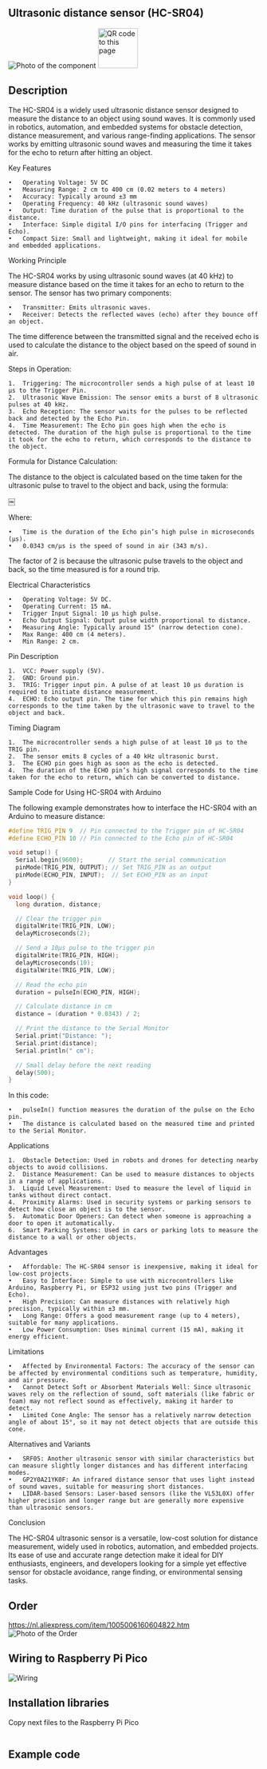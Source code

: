 ## Ultrasonic distance sensor (HC-SR04)

<img src="HC-SR04_Photo.jpg" alt="Photo of the component">
<img src="HC-SR04_QR_code.jpg" alt="QR code to this page" width="80" height="80">

## Description
The HC-SR04 is a widely used ultrasonic distance sensor designed to measure the distance to an object using sound waves. It is commonly used in robotics, automation, and embedded systems for obstacle detection, distance measurement, and various range-finding applications. The sensor works by emitting ultrasonic sound waves and measuring the time it takes for the echo to return after hitting an object.

Key Features

	•	Operating Voltage: 5V DC
	•	Measuring Range: 2 cm to 400 cm (0.02 meters to 4 meters)
	•	Accuracy: Typically around ±3 mm
	•	Operating Frequency: 40 kHz (ultrasonic sound waves)
	•	Output: Time duration of the pulse that is proportional to the distance.
	•	Interface: Simple digital I/O pins for interfacing (Trigger and Echo).
	•	Compact Size: Small and lightweight, making it ideal for mobile and embedded applications.

Working Principle

The HC-SR04 works by using ultrasonic sound waves (at 40 kHz) to measure distance based on the time it takes for an echo to return to the sensor. The sensor has two primary components:

	•	Transmitter: Emits ultrasonic waves.
	•	Receiver: Detects the reflected waves (echo) after they bounce off an object.

The time difference between the transmitted signal and the received echo is used to calculate the distance to the object based on the speed of sound in air.

Steps in Operation:

	1.	Triggering: The microcontroller sends a high pulse of at least 10 µs to the Trigger Pin.
	2.	Ultrasonic Wave Emission: The sensor emits a burst of 8 ultrasonic pulses at 40 kHz.
	3.	Echo Reception: The sensor waits for the pulses to be reflected back and detected by the Echo Pin.
	4.	Time Measurement: The Echo pin goes high when the echo is detected. The duration of the high pulse is proportional to the time it took for the echo to return, which corresponds to the distance to the object.

Formula for Distance Calculation:

The distance to the object is calculated based on the time taken for the ultrasonic pulse to travel to the object and back, using the formula:

￼

Where:

	•	Time is the duration of the Echo pin’s high pulse in microseconds (µs).
	•	0.0343 cm/µs is the speed of sound in air (343 m/s).

The factor of 2 is because the ultrasonic pulse travels to the object and back, so the time measured is for a round trip.

Electrical Characteristics

	•	Operating Voltage: 5V DC.
	•	Operating Current: 15 mA.
	•	Trigger Input Signal: 10 µs high pulse.
	•	Echo Output Signal: Output pulse width proportional to distance.
	•	Measuring Angle: Typically around 15° (narrow detection cone).
	•	Max Range: 400 cm (4 meters).
	•	Min Range: 2 cm.

Pin Description

	1.	VCC: Power supply (5V).
	2.	GND: Ground pin.
	3.	TRIG: Trigger input pin. A pulse of at least 10 µs duration is required to initiate distance measurement.
	4.	ECHO: Echo output pin. The time for which this pin remains high corresponds to the time taken by the ultrasonic wave to travel to the object and back.

Timing Diagram

	1.	The microcontroller sends a high pulse of at least 10 µs to the TRIG pin.
	2.	The sensor emits 8 cycles of a 40 kHz ultrasonic burst.
	3.	The ECHO pin goes high as soon as the echo is detected.
	4.	The duration of the ECHO pin’s high signal corresponds to the time taken for the echo to return, which can be converted to distance.

Sample Code for Using HC-SR04 with Arduino

The following example demonstrates how to interface the HC-SR04 with an Arduino to measure distance:

```C
#define TRIG_PIN 9  // Pin connected to the Trigger pin of HC-SR04
#define ECHO_PIN 10 // Pin connected to the Echo pin of HC-SR04

void setup() {
  Serial.begin(9600);       // Start the serial communication
  pinMode(TRIG_PIN, OUTPUT); // Set TRIG_PIN as an output
  pinMode(ECHO_PIN, INPUT);  // Set ECHO_PIN as an input
}

void loop() {
  long duration, distance;

  // Clear the trigger pin
  digitalWrite(TRIG_PIN, LOW);
  delayMicroseconds(2);

  // Send a 10µs pulse to the trigger pin
  digitalWrite(TRIG_PIN, HIGH);
  delayMicroseconds(10);
  digitalWrite(TRIG_PIN, LOW);

  // Read the echo pin
  duration = pulseIn(ECHO_PIN, HIGH);

  // Calculate distance in cm
  distance = (duration * 0.0343) / 2;

  // Print the distance to the Serial Monitor
  Serial.print("Distance: ");
  Serial.print(distance);
  Serial.println(" cm");

  // Small delay before the next reading
  delay(500);
}
```

In this code:

	•	pulseIn() function measures the duration of the pulse on the Echo pin.
	•	The distance is calculated based on the measured time and printed to the Serial Monitor.

Applications

	1.	Obstacle Detection: Used in robots and drones for detecting nearby objects to avoid collisions.
	2.	Distance Measurement: Can be used to measure distances to objects in a range of applications.
	3.	Liquid Level Measurement: Used to measure the level of liquid in tanks without direct contact.
	4.	Proximity Alarms: Used in security systems or parking sensors to detect how close an object is to the sensor.
	5.	Automatic Door Openers: Can detect when someone is approaching a door to open it automatically.
	6.	Smart Parking Systems: Used in cars or parking lots to measure the distance to a wall or other objects.

Advantages

	•	Affordable: The HC-SR04 sensor is inexpensive, making it ideal for low-cost projects.
	•	Easy to Interface: Simple to use with microcontrollers like Arduino, Raspberry Pi, or ESP32 using just two pins (Trigger and Echo).
	•	High Precision: Can measure distances with relatively high precision, typically within ±3 mm.
	•	Long Range: Offers a good measurement range (up to 4 meters), suitable for many applications.
	•	Low Power Consumption: Uses minimal current (15 mA), making it energy efficient.

Limitations

	•	Affected by Environmental Factors: The accuracy of the sensor can be affected by environmental conditions such as temperature, humidity, and air pressure.
	•	Cannot Detect Soft or Absorbent Materials Well: Since ultrasonic waves rely on the reflection of sound, soft materials (like fabric or foam) may not reflect sound as effectively, making it harder to detect.
	•	Limited Cone Angle: The sensor has a relatively narrow detection angle of about 15°, so it may not detect objects that are outside this cone.

Alternatives and Variants

	•	SRF05: Another ultrasonic sensor with similar characteristics but can measure slightly longer distances and has different interfacing modes.
	•	GP2Y0A21YK0F: An infrared distance sensor that uses light instead of sound waves, suitable for measuring short distances.
	•	LIDAR-based Sensors: Laser-based sensors (like the VL53L0X) offer higher precision and longer range but are generally more expensive than ultrasonic sensors.

Conclusion

The HC-SR04 ultrasonic sensor is a versatile, low-cost solution for distance measurement, widely used in robotics, automation, and embedded projects. Its ease of use and accurate range detection make it ideal for DIY enthusiasts, engineers, and developers looking for a simple yet effective sensor for obstacle avoidance, range finding, or environmental sensing tasks.

## Order
<a href="https://nl.aliexpress.com/item/1005006160604822.html">https://nl.aliexpress.com/item/1005006160604822.htm</a>
<img src="HC-SR04_Order.jpg" alt="Photo of the Order">


## Wiring to Raspberry Pi Pico
<img src="HC-SR04_Wiring.jpg" alt="Wiring" >

## Installation libraries
Copy next files to the Raspberry Pi Pico

```bash

```

## Example code
```python



```



